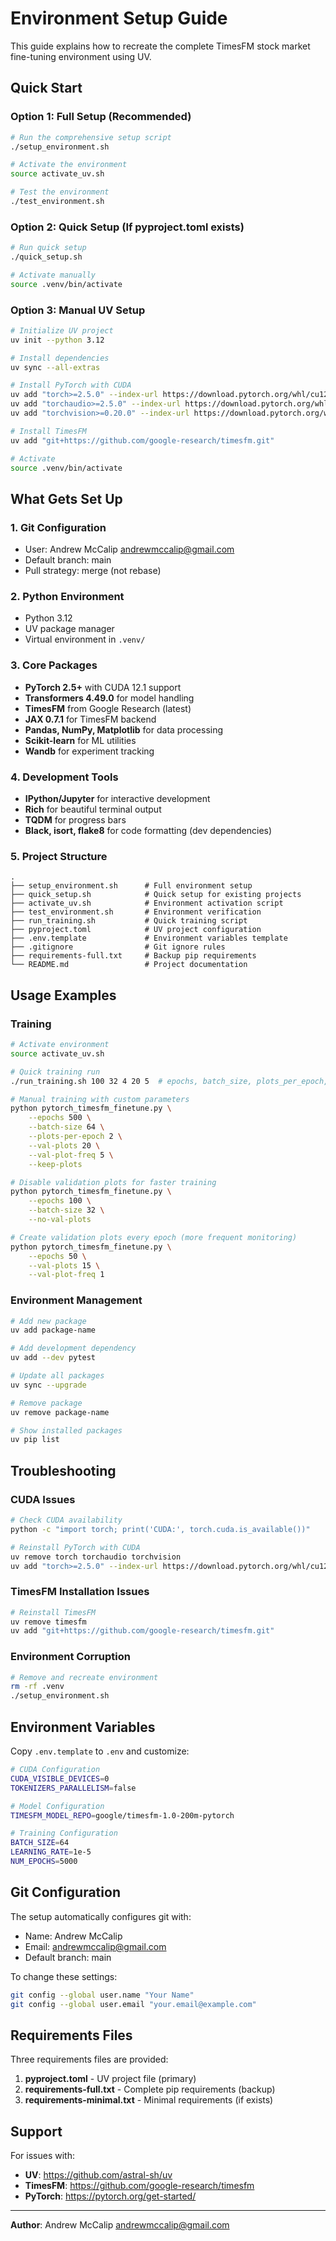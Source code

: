 # Environment Setup Guide

This guide explains how to recreate the complete TimesFM stock market fine-tuning environment using UV.

## Quick Start

### Option 1: Full Setup (Recommended)
```bash
# Run the comprehensive setup script
./setup_environment.sh

# Activate the environment
source activate_uv.sh

# Test the environment
./test_environment.sh
```

### Option 2: Quick Setup (If pyproject.toml exists)
```bash
# Run quick setup
./quick_setup.sh

# Activate manually
source .venv/bin/activate
```

### Option 3: Manual UV Setup
```bash
# Initialize UV project
uv init --python 3.12

# Install dependencies
uv sync --all-extras

# Install PyTorch with CUDA
uv add "torch>=2.5.0" --index-url https://download.pytorch.org/whl/cu121
uv add "torchaudio>=2.5.0" --index-url https://download.pytorch.org/whl/cu121  
uv add "torchvision>=0.20.0" --index-url https://download.pytorch.org/whl/cu121

# Install TimesFM
uv add "git+https://github.com/google-research/timesfm.git"

# Activate
source .venv/bin/activate
```

## What Gets Set Up

### 1. Git Configuration
- User: Andrew McCalip <andrewmccalip@gmail.com>
- Default branch: main
- Pull strategy: merge (not rebase)

### 2. Python Environment
- Python 3.12
- UV package manager
- Virtual environment in `.venv/`

### 3. Core Packages
- **PyTorch 2.5+** with CUDA 12.1 support
- **Transformers 4.49.0** for model handling
- **TimesFM** from Google Research (latest)
- **JAX 0.7.1** for TimesFM backend
- **Pandas, NumPy, Matplotlib** for data processing
- **Scikit-learn** for ML utilities
- **Wandb** for experiment tracking

### 4. Development Tools
- **IPython/Jupyter** for interactive development
- **Rich** for beautiful terminal output
- **TQDM** for progress bars
- **Black, isort, flake8** for code formatting (dev dependencies)

### 5. Project Structure
```
.
├── setup_environment.sh      # Full environment setup
├── quick_setup.sh            # Quick setup for existing projects
├── activate_uv.sh            # Environment activation script
├── test_environment.sh       # Environment verification
├── run_training.sh           # Quick training script
├── pyproject.toml            # UV project configuration
├── .env.template             # Environment variables template
├── .gitignore                # Git ignore rules
├── requirements-full.txt     # Backup pip requirements
└── README.md                 # Project documentation
```

## Usage Examples

### Training
```bash
# Activate environment
source activate_uv.sh

# Quick training run
./run_training.sh 100 32 4 20 5  # epochs, batch_size, plots_per_epoch, val_plots, val_plot_freq

# Manual training with custom parameters
python pytorch_timesfm_finetune.py \
    --epochs 500 \
    --batch-size 64 \
    --plots-per-epoch 2 \
    --val-plots 20 \
    --val-plot-freq 5 \
    --keep-plots

# Disable validation plots for faster training
python pytorch_timesfm_finetune.py \
    --epochs 100 \
    --batch-size 32 \
    --no-val-plots

# Create validation plots every epoch (more frequent monitoring)
python pytorch_timesfm_finetune.py \
    --epochs 50 \
    --val-plots 15 \
    --val-plot-freq 1
```

### Environment Management
```bash
# Add new package
uv add package-name

# Add development dependency
uv add --dev pytest

# Update all packages
uv sync --upgrade

# Remove package
uv remove package-name

# Show installed packages
uv pip list
```

## Troubleshooting

### CUDA Issues
```bash
# Check CUDA availability
python -c "import torch; print('CUDA:', torch.cuda.is_available())"

# Reinstall PyTorch with CUDA
uv remove torch torchaudio torchvision
uv add "torch>=2.5.0" --index-url https://download.pytorch.org/whl/cu121
```

### TimesFM Installation Issues
```bash
# Reinstall TimesFM
uv remove timesfm
uv add "git+https://github.com/google-research/timesfm.git"
```

### Environment Corruption
```bash
# Remove and recreate environment
rm -rf .venv
./setup_environment.sh
```

## Environment Variables

Copy `.env.template` to `.env` and customize:

```bash
# CUDA Configuration
CUDA_VISIBLE_DEVICES=0
TOKENIZERS_PARALLELISM=false

# Model Configuration  
TIMESFM_MODEL_REPO=google/timesfm-1.0-200m-pytorch

# Training Configuration
BATCH_SIZE=64
LEARNING_RATE=1e-5
NUM_EPOCHS=5000
```

## Git Configuration

The setup automatically configures git with:
- Name: Andrew McCalip
- Email: andrewmccalip@gmail.com
- Default branch: main

To change these settings:
```bash
git config --global user.name "Your Name"
git config --global user.email "your.email@example.com"
```

## Requirements Files

Three requirements files are provided:

1. **pyproject.toml** - UV project file (primary)
2. **requirements-full.txt** - Complete pip requirements (backup)
3. **requirements-minimal.txt** - Minimal requirements (if exists)

## Support

For issues with:
- **UV**: https://github.com/astral-sh/uv
- **TimesFM**: https://github.com/google-research/timesfm
- **PyTorch**: https://pytorch.org/get-started/

---

**Author**: Andrew McCalip <andrewmccalip@gmail.com>
